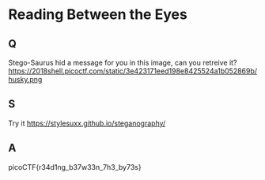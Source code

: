 
# Reading Between the Eyes

## Q

Stego-Saurus hid a message for you in this image, can you retreive it?
https://2018shell.picoctf.com/static/3e423171eed198e8425524a1b052869b/husky.png


## S

Try it
https://stylesuxx.github.io/steganography/


## A

picoCTF{r34d1ng_b37w33n_7h3_by73s}


